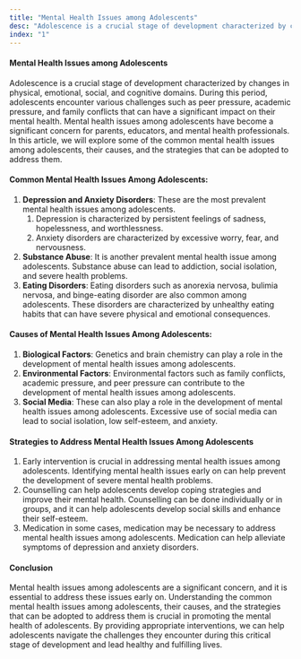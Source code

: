 ```yaml
---
title: "Mental Health Issues among Adolescents"
desc: "Adolescence is a crucial stage of development characterized by changes in physical, emotional, social, and cognitive domains. During this period, adolescents encounter various challenges such as peer pressure, academic pressure, and family conflicts that can have a significant impact on their mental health. Mental health issues among adolescents have become a significant concern for parents, educators, and mental health professionals. In this article, we will explore some of the common mental health issues among adolescents, their causes, and the strategies that can be adopted to address them."
index: "1"
---
```


#### Mental Health Issues among Adolescents

Adolescence is a crucial stage of development characterized by changes in physical, emotional, social, and cognitive domains. During this period, adolescents encounter various challenges such as peer pressure, academic pressure, and family conflicts that can have a significant impact on their mental health. Mental health issues among adolescents have become a significant concern for parents, educators, and mental health professionals. In this article, we will explore some of the common mental health issues among adolescents, their causes, and the strategies that can be adopted to address them.

#### Common Mental Health Issues Among Adolescents:

1. **Depression and Anxiety Disorders**: These are the most prevalent mental health issues among adolescents.
   1. Depression is characterized by persistent feelings of sadness, hopelessness, and worthlessness.
   1. Anxiety disorders are characterized by excessive worry, fear, and nervousness.
1. **Substance Abuse**: It is another prevalent mental health issue among adolescents. Substance abuse can lead to addiction, social isolation, and severe health problems.
1. **Eating Disorders**: Eating disorders such as anorexia nervosa, bulimia nervosa, and binge-eating disorder are also common among adolescents. These disorders are characterized by unhealthy eating habits that can have severe physical and emotional consequences.

#### Causes of Mental Health Issues Among Adolescents:

1. **Biological Factors**: Genetics and brain chemistry can play a role in the development of mental health issues among adolescents.
1. **Environmental Factors**: Environmental factors such as family conflicts, academic pressure, and peer pressure can contribute to the development of mental health issues among adolescents.
1. **Social Media**: These can also play a role in the development of mental health issues among adolescents. Excessive use of social media can lead to social isolation, low self-esteem, and anxiety.

#### Strategies to Address Mental Health Issues Among Adolescents

1. Early intervention is crucial in addressing mental health issues among adolescents. Identifying mental health issues early on can help prevent the development of severe mental health problems.
1. Counselling can help adolescents develop coping strategies and improve their mental health. Counselling can be done individually or in groups, and it can help adolescents develop social skills and enhance their self-esteem.
1. Medication in some cases, medication may be necessary to address mental health issues among adolescents. Medication can help alleviate symptoms of depression and anxiety disorders.

#### Conclusion

Mental health issues among adolescents are a significant concern, and it is essential to address these issues early on. Understanding the common mental health issues among adolescents, their causes, and the strategies that can be adopted to address them is crucial in promoting the mental health of adolescents. By providing appropriate interventions, we can help adolescents navigate the challenges they encounter during this critical stage of development and lead healthy and fulfilling lives.
